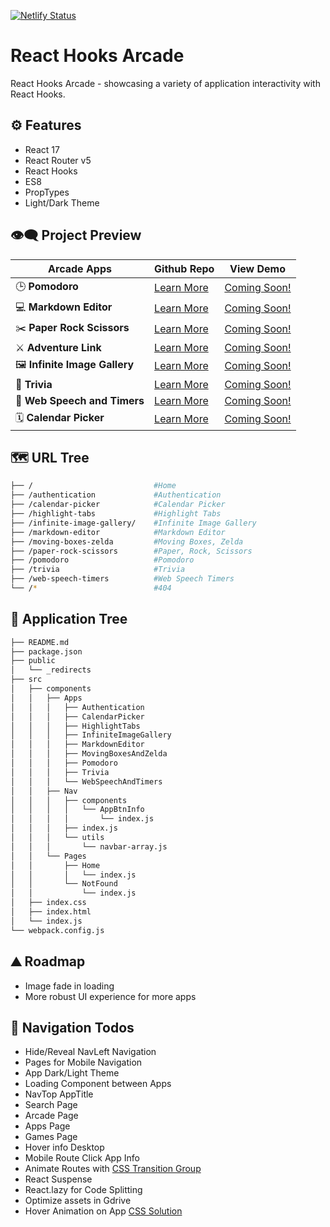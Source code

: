 [![Netlify Status](https://api.netlify.com/api/v1/badges/28a020e6-12ea-4c99-9872-f27429ec6ff3/deploy-status)](https://app.netlify.com/sites/react-hooks-arcade/deploys)

# React Hooks Arcade

React Hooks Arcade - showcasing a variety of application interactivity with React Hooks.

## ⚙ Features

- React 17
- React Router v5
- React Hooks
- ES8
- PropTypes
- Light/Dark Theme

## 👁️‍🗨️ Project Preview

| **Arcade Apps**               | **Github Repo**                                                                                                          | **View Demo**               |
| ----------------------------- | ------------------------------------------------------------------------------------------------------------------------ | --------------------------- |
| 🕒 **Pomodoro**               | <a href="https://github.com/moisestech/react-hooks-arcade/tree/master/Pomodoro">Learn More</a>                           | <a href="">Coming Soon!</a> |
| 💻 **Markdown Editor**        | <a href="https://github.com/moisestech/react-hooks-arcade/tree/master/Markdown%20Editor">Learn More</a>                  | <a href="">Coming Soon!</a> |
| ✂️ **Paper Rock Scissors**    | <a href="https://github.com/moisestech/react-hooks-arcade/tree/master/Paper%20Rock%20Scissors">Learn More</a>            | <a href="">Coming Soon!</a> |
| ⚔️ **Adventure Link**         | <a href="https://github.com/moisestech/react-hooks-arcade/tree/master/Moving%20Boxes%20and%20Zelda">Learn More</a>       | <a href="">Coming Soon!</a> |
| 🖼️ **Infinite Image Gallery** | <a href="https://github.com/moisestech/react-hooks-arcade/tree/master/Infinite%20Image%20Gallery">Learn More</a>         | <a href="">Coming Soon!</a> |
| 📖 **Trivia**                 | <a href="https://github.com/moisestech/react-hooks-arcade/tree/master/Trivia">Learn More</a>                             | <a href="">Coming Soon!</a> |
| 💬 **Web Speech and Timers**  | <a href="https://github.com/moisestech/react-hooks-arcade/tree/master/Web%20Speech%20and%20Timers">Learn More</a>        | <a href="">Coming Soon!</a> |
| 🗓️ **Calendar Picker**        | <a href="https://github.com/moisestech/react-hooks-arcade/tree/master/src/components/Apps/CalendarPicker">Learn More</a> | <a href="">Coming Soon!</a> |

## 🗺 URL Tree

```bash
├── /                           #Home
├── /authentication             #Authentication
├── /calendar-picker            #Calendar Picker
├── /highlight-tabs             #Highlight Tabs
├── /infinite-image-gallery/    #Infinite Image Gallery
├── /markdown-editor            #Markdown Editor
├── /moving-boxes-zelda         #Moving Boxes, Zelda
├── /paper-rock-scissors        #Paper, Rock, Scissors
├── /pomodoro                   #Pomodoro
├── /trivia                     #Trivia
├── /web-speech-timers          #Web Speech Timers
└── /*                          #404
```

## 🌿 Application Tree

```bash
├── README.md
├── package.json
├── public
│   └── _redirects
├── src
│   ├── components
│   │   ├── Apps
│   │   │   ├── Authentication
│   │   │   ├── CalendarPicker
│   │   │   ├── HighlightTabs
│   │   │   ├── InfiniteImageGallery
│   │   │   ├── MarkdownEditor
│   │   │   ├── MovingBoxesAndZelda
│   │   │   ├── Pomodoro
│   │   │   ├── Trivia
│   │   │   └── WebSpeechAndTimers
│   │   ├── Nav
│   │   │   ├── components
│   │   │   │   └── AppBtnInfo
│   │   │   │       └── index.js
│   │   │   ├── index.js
│   │   │   └── utils
│   │   │       └── navbar-array.js
│   │   └── Pages
│   │       ├── Home
│   │       │   └── index.js
│   │       └── NotFound
│   │           └── index.js
│   ├── index.css
│   ├── index.html
│   └── index.js
└── webpack.config.js
```

## ⛰️ Roadmap

- Image fade in loading
- More robust UI experience for more apps

## 📝 Navigation Todos

- Hide/Reveal NavLeft Navigation
- Pages for Mobile Navigation
- App Dark/Light Theme
- Loading Component between Apps
- NavTop AppTitle
- Search Page
- Arcade Page
- Apps Page
- Games Page
- Hover info Desktop
- Mobile Route Click App Info
- Animate Routes with [CSS Transition Group](http://reactcommunity.org/react-transition-group/css-transition)
- React Suspense
- React.lazy for Code Splitting
- Optimize assets in Gdrive
- Hover Animation on App [CSS Solution](https://codepen.io/QDeltaE/pen/VWGYOB)
